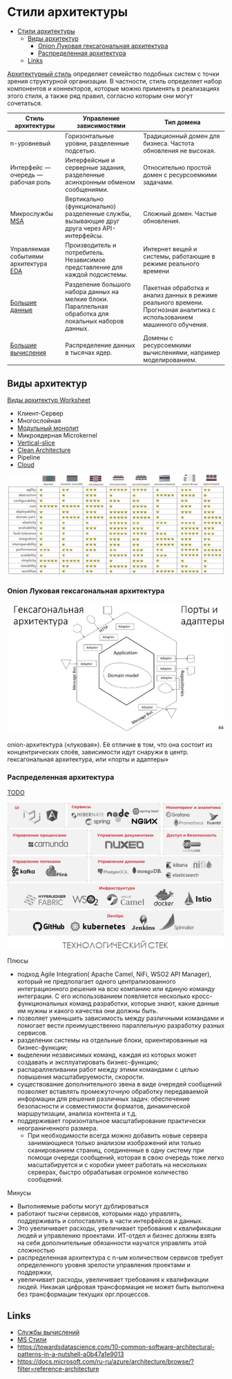 # Стили архитектуры

- [Стили архитектуры](#стили-архитектуры)
  - [Виды архитектур](#виды-архитектур)
    - [Onion Луковая гексагональная архитектура](#onion-луковая-гексагональная-архитектура)
    - [Распределенная архитектура](#распределенная-архитектура)
  - [Links](#links)

[Архитектурный стиль](https://docs.microsoft.com/ru-ru/azure/architecture/guide/architecture-styles/) определяет семейство подобных систем с точки зрения структурной организации. В частности, стиль определяет набор компонентов и коннекторов, которые можно применять в реализациях этого стиля, а также ряд правил, согласно которым они могут сочетаться.

| Стиль архитектуры | Управление зависимостями | Тип домена |
| -- | -- | -- |
| n-уровневый | Горизонтальные уровни, разделенные подсетью. | Традиционный домен для бизнеса. Частота обновления не высокая. |
| Интерфейс — очередь — рабочая роль | Интерфейсные и серверные задания, разделенные асинхронным обменом сообщениями. | Относительно простой домен с ресурсоемкими задачами. |
| Микрослужбы [MSA](style/msa.md) | Вертикально (функционально) разделенные службы, вызывающие друг друга через API-интерфейсы. | Сложный домен. Частые обновления. |
| Управляемая событиями архитектура [EDA](style/eda.md) | Производитель и потребитель. Независимое представление для каждой подсистемы. | Интернет вещей и системы, работающие в режиме реального времени |
| [Большие данные](style/bigdata.md) | Разделение большого набора данных на мелкие блоки. Параллельная обработка для локальных наборов данных. | Пакетная обработка и анализ данных в режиме реального времени. Прогнозная аналитика с использованием машинного обучения. |
| [Большие вычисления](https://docs.microsoft.com/ru-ru/azure/architecture/guide/architecture-styles/big-compute) | Распределение данных в тысячах ядер. | Домены с ресурсоемкими вычислениями, например моделированием. |

## Виды архитектур

[Виды архитектур Worksheet](https://www.developertoarchitect.com/downloads/worksheets.html)

  - Клиент-Сервер
  - Многослойная
  - [Модульный монолит](style/monolit.md)
  - Микроядерная Microkernel
  - [Vertical-slice](https://headspring.com/2019/11/05/why-vertical-slice-architecture-is-better/)
  - [Clean Architecture](pattern/clean.architecture.md)
  - Pipeline
  - [Cloud](style/cloud.md)
  
![Стили-НФТ Марк Ричардс](../img/arch/arch_style-ility.jpg)

### Onion Луковая гексагональная архитектура

![onion](../img/arch/onionarch.png)

onion-архитектура («луковая»). Её отличие в том, что она состоит из концентрических слоёв, зависимости идут снаружи в центр.
гексагональная архитектура, или «порты и адаптеры»

### Распределенная архитектура

[TODO](https://github.com/Sairyss/distributed-systems-topics)

![distrib tech](../img/arch/distribarch_tech.png)

Плюсы

- подход Agile Integration( Apache Camel, NiFi, WSO2 API Manager), который не предполагает одного централизованного интеграционного решения на всю компанию или единую команду интеграции. С его использованием появляется несколько кросс-функциональных команд разработки, которые знают, какие данные им нужны и какого качества они должны быть.
- позволяет уменьшить зависимость между различными командами и помогает вести преимущественно параллельную разработку разных сервисов.
- разделении системы на отдельные блоки, ориентированные на бизнес-функции;
- выделении независимых команд, каждая из которых может создавать и эксплуатировать бизнес-функцию;
- распараллеливании работ между этими командами с целью повышения масштабируемости, скорости.
- существование дополнительного звена в виде очередей сообщений позволяет вставлять промежуточную обработку передаваемой информации для решения различных задач: обеспечение безопасности и совместимости форматов, динамической маршрутизации, анализа контента и т.д.
- поддерживает горизонтальное масштабирование практически неограниченного размера.
  - При необходимости всегда можно добавить новые сервера занимающиеся только анализом изображений или только сканированием страниц, соединенные в одну систему при помощи очереди сообщений, которая в свою очередь тоже легко масштабируется и с коробки умеет работать на нескольких серверах, быстро обрабатывая огромное количество сообщений.

Минусы

- Выполняемые работы могут дублироваться
- работают тысячи сервисов, которыми надо управлять, поддерживать и сопоставлять в части интерфейсов и данных.
- Это увеличивает расходы, увеличивает требования к квалификации людей и управлению проектами. ИТ-отдел и бизнес должны взять на себя дополнительные обязанности научатся управлять этой сложностью
- распределенная архитектура с n-ым количеством сервисов требует определенного уровня зрелости управления проектами и поддержки,
- увеличивает расходы, увеличивает требования к квалификации людей. Никакая цифровая трансформация не может быть выполнена без трансформации текущих орг.процессов.

## Links

- [Службы вычислений](https://docs.microsoft.com/ru-ru/azure/architecture/guide/technology-choices/compute-decision-tree)
- [MS Стили]()
- https://towardsdatascience.com/10-common-software-architectural-patterns-in-a-nutshell-a0b47a1e9013
- https://docs.microsoft.com/ru-ru/azure/architecture/browse/?filter=reference-architecture
